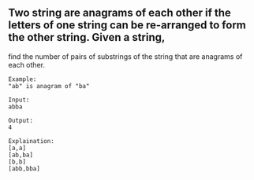 ## Two string are anagrams of each other if the letters of one string can be re-arranged to form the other string. Given a string,
find the number of pairs of substrings of the string that are anagrams of each other.

```
Example:
"ab" is anagram of "ba"

Input:
abba

Output:
4

Explaination:
[a,a]
[ab,ba]
[b,b]
[abb,bba]
```
